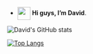 - <img src="https://c.tenor.com/z2xJqhCpneIAAAAM/wave-hand.gif" width="30" height="30" align="center" />  **Hi guys, I’m David**.
<!-- - You can find me on <a href="https://www.linkedin.com/in/davidyap07" target="_blank"/> <img src="https://img.shields.io/badge/LinkedIn-0077B5?style=for-the-badge&logo=linkedin&logoColor=white" height="18" align="center"></a> -->
<!-- - You can reach me through davvyap@gmail.com 📫. -->

![David's GitHub stats](https://github-readme-stats-jet-beta.vercel.app/api?username=davvyap&show_icons=true&theme=panda)

[![Top Langs](https://github-readme-stats-jet-beta.vercel.app/api/top-langs/?username=davvyap&layout=compact&theme=ayu-mirage&show_icons=true)](https://github.com/anuraghazra/github-readme-stats)
<!---
davvYap/davvYap is a ✨ special ✨ repository because its `README.md` (this file) appears on your GitHub profile.
You can click the Preview link to take a look at your changes.
--->
